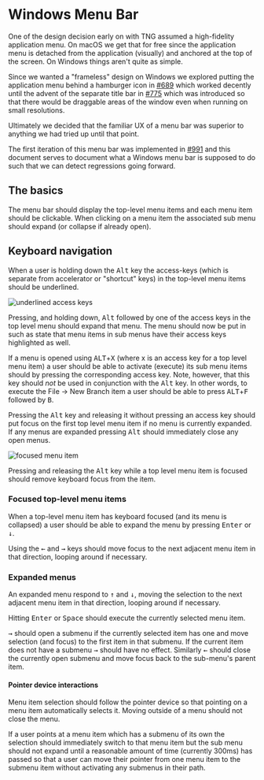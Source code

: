 # Windows Menu Bar

One of the design decision early on with TNG assumed a high-fidelity application
menu. On macOS we get that for free since the application menu is detached from
the application (visually) and anchored at the top of the screen. On Windows
things aren't quite as simple.

Since we wanted a "frameless" design on Windows we explored putting the
application menu behind a hamburger icon in
[#689](https://github.com/desktop/desktop/pull/689) which worked decently until
the advent of the separate title bar in
[#775](https://github.com/desktop/desktop/pull/775) which was introduced so that
there would be draggable areas of the window even when running on small
resolutions.

Ultimately we decided that the familiar UX of a menu bar was superior to
anything we had tried up until that point.

The first iteration of this menu bar was implemented in
[#991](https://github.com/desktop/desktop/pull/991) and this document serves to
document what a Windows menu bar is supposed to do such that we can detect
regressions going forward.

## The basics

The menu bar should display the top-level menu items and each menu item should
be clickable. When clicking on a menu item the associated sub menu should expand
(or collapse if already open).

## Keyboard navigation

When a user is holding down the <kbd>Alt</kbd> key the access-keys (which is
separate from accelerator or "shortcut" keys) in the top-level menu items should
be underlined.

![underlined access keys](https://cloud.githubusercontent.com/assets/634063/24377826/02f7cb34-1341-11e7-9514-4b229372f985.png)

Pressing, and holding down, <kbd>Alt</kbd> followed by one of the access keys in
the top level menu should expand that menu. The menu should now be put in such
as state that menu items in sub menus have their access keys highlighted as
well.

If a menu is opened using <kbd>ALT</kbd>+<kbd>X</kbd> (where x is an access key
for a top level menu item) a user should be able to activate (execute) its sub
menu items should by pressing the corresponding access key. Note, however, that
this key should _not_ be used in conjunction with the <kbd>Alt</kbd> key. In
other words, to execute the File -> New Branch item a user should be able to
press <kbd>ALT</kbd>+<kbd>F</kbd> followed by <kbd>B</kbd>.

Pressing the <kbd>Alt</kbd> key and releasing it without pressing an access key
should put focus on the first top level menu item if no menu is currently
expanded. If any menus are expanded pressing <kbd>Alt</kbd> should immediately
close any open menus.

![focused menu item](https://cloud.githubusercontent.com/assets/634063/24378079/f6bff85e-1341-11e7-8d79-dbc8681fa9f0.png)

Pressing and releasing the <kbd>Alt</kbd> key while a top level menu item is
focused should remove keyboard focus from the item.

### Focused top-level menu items

When a top-level menu item has keyboard focused (and its menu is collapsed) a
user should be able to expand the menu by pressing <kbd>Enter</kbd> or
<kbd>↓</kbd>.

Using the <kbd>←</kbd> and <kbd>→</kbd> keys should move focus to the next
adjacent menu item in that direction, looping around if necessary.

### Expanded menus

An expanded menu respond to <kbd>↑</kbd> and <kbd>↓</kbd>, moving the selection
to the next adjacent menu item in that direction, looping around if necessary.

Hitting <kbd>Enter</kbd> or <kbd>Space</kbd> should execute the currently
selected menu item.

<kbd>→</kbd> should open a submenu if the currently selected item has one and
move selection (and focus) to the first item in that submenu. If the current
item does not have a submenu <kbd>→</kbd> should have no effect. Similarly
<kbd>←</kbd> should close the currently open submenu and move focus back to the
sub-menu's parent item.

#### Pointer device interactions

Menu item selection should follow the pointer device so that pointing on a menu
item automatically selects it. Moving outside of a menu should not close the
menu.

If a user points at a menu item which has a submenu of its own the selection
should immediately switch to that menu item but the sub menu should not expand
until a reasonable amount of time (currently 300ms) has passed so that a user
can move their pointer from one menu item to the submenu item without activating
any submenus in their path.
